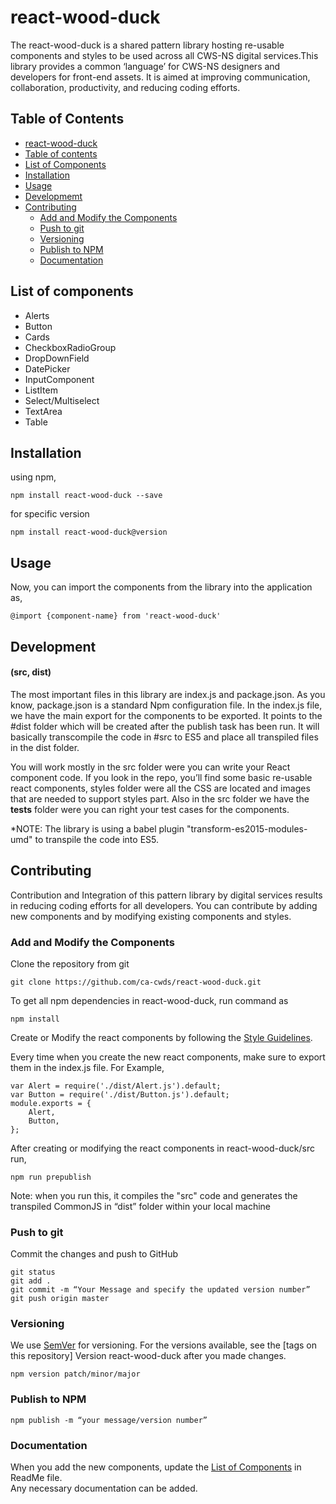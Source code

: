 # react-wood-duck

The react-wood-duck is a shared pattern library hosting re-usable components and styles to be used across all CWS-NS digital services.This library provides a common ‘language’ for CWS-NS designers and developers for front-end assets. It is aimed at improving communication, collaboration, productivity, and reducing coding efforts.
## Table of Contents

* [react-wood-duck](#react-wood-duck)
* [Table of contents](#table-of-contents)
* [List of Components](#list-of-components)
* [Installation](#installation)
* [Usage](#usage)
* [Developmemt](#development)
* [Contributing](#contributing)
	* [Add and Modify the Components](#add-and-modify-the-components)
	* [Push to git](#push-to-git)
	* [Versioning](#versioning)
	* [Publish to NPM](#publish-to-npm)
	* [Documentation](#documentation)


## List of components

*	Alerts
*	Button
*	Cards
*	CheckboxRadioGroup
*	DropDownField
*	DatePicker
*	InputComponent
*	ListItem
*	Select/Multiselect
*	TextArea
*	Table

## Installation

using npm,

	npm install react-wood-duck --save

for specific version 

	npm install react-wood-duck@version
  
## Usage

Now, you can import the components from the library into the application as,

	@import {component-name} from 'react-wood-duck'
  
## Development 
#### (src, dist)
The most important files in this library are index.js and package.json. As you know, package.json is a standard Npm configuration file. In the index.js file, we have the main export for the components to be exported. It points to the #dist folder which will be created after the publish task has been run. It will basically transcompile the code in #src to ES5 and place all transpiled files in the dist folder.

You will work mostly in the src folder were you can write your React component code. If you look in the repo, you’ll find some basic re-usable react components, styles folder were all the CSS are located and images that are needed to support styles part. Also in the src folder we have the __tests__ folder were you can right your test cases for the components.

*NOTE: The library is using a babel plugin "transform-es2015-modules-umd" to transpile the code into ES5.


## Contributing
Contribution and Integration of this pattern library by digital services results in reducing coding efforts for all developers. You can contribute by adding new components and by modifying existing components and styles.

### Add and Modify the Components

Clone the repository from git

	git clone https://github.com/ca-cwds/react-wood-duck.git

To get all npm dependencies in react-wood-duck, run command as

	npm install 

Create or Modify the react components by following the [Style Guidelines](https://github.com/airbnb/javascript/tree/master/react).

Every time when you create the new react components, make sure to export them in the index.js file.
For Example, 

	var Alert = require('./dist/Alert.js').default;
	var Button = require('./dist/Button.js').default;
	module.exports = {
		Alert,
		Button,
	};
		
After creating or modifying the react components in react-wood-duck/src							
run,

	npm run prepublish
	
Note: when you run this, it compiles the "src" code and generates the transpiled CommonJS in “dist” folder within your local machine 
        
### Push to git

Commit the changes and push to GitHub
        
	git status 
	git add . 
	git commit -m “Your Message and specify the updated version number” 
	git push origin master  
 	
### Versioning

We use [SemVer](http://semver.org/) for versioning. For the versions available, see the [tags on this repository] 
Version react-wood-duck after you made changes. 

	npm version patch/minor/major
	
### Publish to NPM

	npm publish -m “your message/version number”
	
### Documentation

When you add the new components, update the [List of Components](#list-of-components) in ReadMe file.			
Any necessary documentation can be added.
